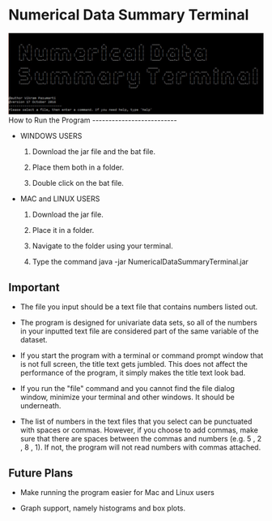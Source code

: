 # Numerical Data Summary Terminal
<img src="NumericalDataSummaryTerminal_Screenshot2.jpg" />
How to Run the Program
--------------------------

- WINDOWS USERS

  1) Download the jar file and the bat file.
  
  2) Place them both in a folder.
  
  3) Double click on the bat file.
  
- MAC and LINUX USERS

  1) Download the jar file.
  
  2) Place it in a folder.
  
  3) Navigate to the folder using your terminal.
  
  4) Type the command java -jar NumericalDataSummaryTerminal.jar

Important
----------
- The file you input should be a text file that contains numbers listed out.

- The program is designed for univariate data sets, so all of the numbers in your inputted text file are considered part of the same variable of the dataset.

- If you start the program with a terminal or command prompt window that is not full screen, the title text gets jumbled. This does not affect the performance of the program, it simply makes the title text look bad.

- If you run the "file" command and you cannot find the file dialog window, minimize your terminal and other windows. It should be underneath.

- The list of numbers in the text files that you select can be punctuated with spaces or commas. However, if you choose to add commas, make sure that there are spaces between the commas and numbers (e.g. 5 , 2 , 8 , 1). If not, the program will not read numbers with commas attached. 

Future Plans
------------

- Make running the program easier for Mac and Linux users

- Graph support, namely histograms and box plots.
